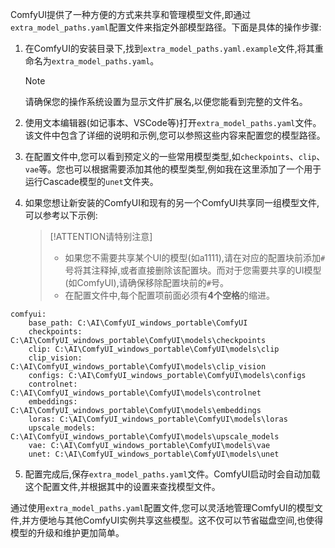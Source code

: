 

ComfyUI提供了一种方便的方式来共享和管理模型文件,即通过`extra_model_paths.yaml`配置文件来指定外部模型路径。下面是具体的操作步骤:

1. 在ComfyUI的安装目录下,找到`extra_model_paths.yaml.example`文件,将其重命名为`extra_model_paths.yaml`。

   > [!NOTE]
   > 请确保您的操作系统设置为显示文件扩展名,以便您能看到完整的文件名。

2. 使用文本编辑器(如记事本、VSCode等)打开`extra_model_paths.yaml`文件。该文件中包含了详细的说明和示例,您可以参照这些内容来配置您的模型路径。

3. 在配置文件中,您可以看到预定义的一些常用模型类型,如`checkpoints`、`clip`、`vae`等。您也可以根据需要添加其他的模型类型,例如我在这里添加了一个用于运行Cascade模型的`unet`文件夹。

4. 如果您想让新安装的ComfyUI和现有的另一个ComfyUI共享同一组模型文件,可以参考以下示例:

   > [!ATTENTION请特别注意]
   > - 如果您不需要共享某个UI的模型(如a1111),请在对应的配置块前添加`#`号将其注释掉,或者直接删除该配置块。而对于您需要共享的UI模型(如ComfyUI),请确保移除配置块前的`#`号。
   > - 在配置文件中,每个配置项前面必须有**4个空格**的缩进。

```
comfyui:
    base_path: C:\AI\ComfyUI_windows_portable\ComfyUI
    checkpoints: C:\AI\ComfyUI_windows_portable\ComfyUI\models\checkpoints
    clip: C:\AI\ComfyUI_windows_portable\ComfyUI\models\clip 
    clip_vision: C:\AI\ComfyUI_windows_portable\ComfyUI\models\clip_vision
    configs: C:\AI\ComfyUI_windows_portable\ComfyUI\models\configs
    controlnet: C:\AI\ComfyUI_windows_portable\ComfyUI\models\controlnet
    embeddings: C:\AI\ComfyUI_windows_portable\ComfyUI\models\embeddings
    loras: C:\AI\ComfyUI_windows_portable\ComfyUI\models\loras
    upscale_models: C:\AI\ComfyUI_windows_portable\ComfyUI\models\upscale_models
    vae: C:\AI\ComfyUI_windows_portable\ComfyUI\models\vae
    unet: C:\AI\ComfyUI_windows_portable\ComfyUI\models\unet
```

5. 配置完成后,保存`extra_model_paths.yaml`文件。ComfyUI启动时会自动加载这个配置文件,并根据其中的设置来查找模型文件。

通过使用`extra_model_paths.yaml`配置文件,您可以灵活地管理ComfyUI的模型文件,并方便地与其他ComfyUI实例共享这些模型。这不仅可以节省磁盘空间,也使得模型的升级和维护更加简单。
